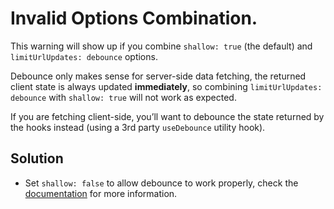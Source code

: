 # Invalid Options Combination.

This warning will show up if you combine `shallow: true` (the default) and `limitUrlUpdates: debounce` options.

Debounce only makes sense for server-side data fetching, the returned client state is always updated **immediately**, so combining `limitUrlUpdates: debounce` with `shallow: true` will not work as expected.

If you are fetching client-side, you’ll want to debounce the state returned by the hooks instead (using a 3rd party `useDebounce` utility hook).

## Solution

- Set `shallow: false` to allow debounce to work properly, check the [documentation](https://nuqs.47ng.com/docs/options#debounce) for more information.
